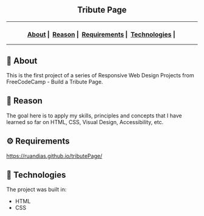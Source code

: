 <h2 align="center">Tribute Page</h2>

___




<h3 align="center">
  <a href="#about">About</a>&nbsp;|&nbsp;
  <a href="#reason">Reason</a>&nbsp;|&nbsp;
  <a href="#requirements">Requirements</a>&nbsp;|&nbsp;
  <a href="#technologies">Technologies</a>&nbsp;|&nbsp;
</h3>

___


<h2 id="about">🔎 About</h2>

This is the first project of a series of  Responsive Web Design Projects from FreeCodeCamp - Build a Tribute Page.

<h2 id="reason">🎯 Reason</h2>

The goal here is to apply my skills,  principles and concepts that I  have learned so far on  HTML, CSS, Visual Design, Accessibility, etc.

<h2 id="requirements">⚙ Requirements</h2>

https://ruandias.github.io/tributePage/

<h2 id="technologies">🚀 Technologies</h2>

The project was built in:

- HTML
- CSS

